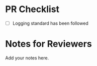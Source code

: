 # PR Checklist

- [ ] Logging standard has been followed

# Notes for Reviewers

Add your notes here.
